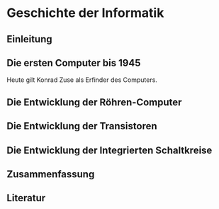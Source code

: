 # Geschichte der Informatik

## Einleitung

## Die ersten Computer bis 1945

Heute gilt Konrad Zuse als Erfinder des Computers.
## Die Entwicklung der Röhren-Computer

## Die Entwicklung der Transistoren

## Die Entwicklung der Integrierten Schaltkreise

## Zusammenfassung

## Literatur
